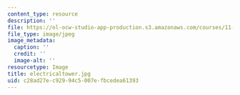 ```yaml
---
content_type: resource
description: ''
file: https://ol-ocw-studio-app-production.s3.amazonaws.com/courses/11-204-planning-communications-and-digital-media-fall-2004/c28ad27ec92994c5007efbcedea61393_electricaltower.jpg
file_type: image/jpeg
image_metadata:
  caption: ''
  credit: ''
  image-alt: ''
resourcetype: Image
title: electricaltower.jpg
uid: c28ad27e-c929-94c5-007e-fbcedea61393
---
```

